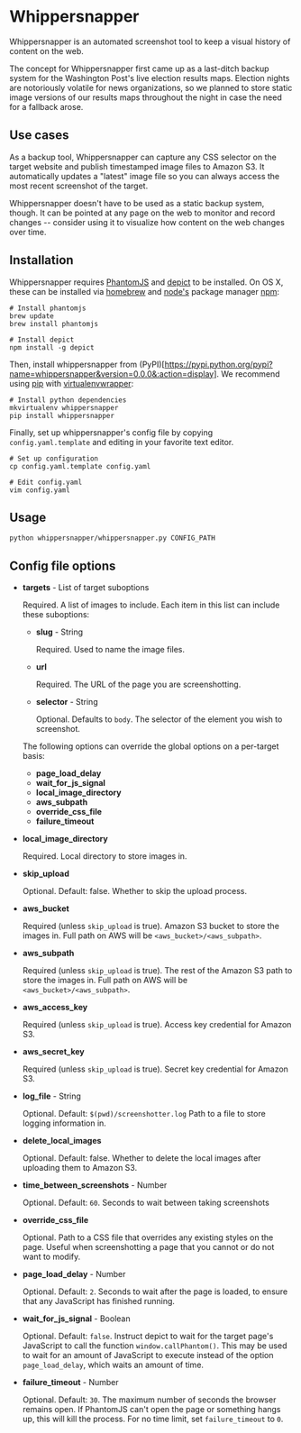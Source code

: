 # Whippersnapper

Whippersnapper is an automated screenshot tool to keep a visual history
of content on the web.

The concept for Whippersnapper first came up as a last-ditch backup system
for the Washington Post's live election results maps. Election nights
are notoriously volatile for news organizations, so we planned to store
static image versions of our results maps throughout the night in case
the need for a fallback arose.

## Use cases

As a backup tool, Whippersnapper can capture any CSS selector on the
target website and publish timestamped image files to Amazon S3. It
automatically updates a "latest" image file so you can always access the
most recent screenshot of the target.

Whippersnapper doesn't have to be used as a static backup system,
though. It can be pointed at any page on the web to monitor and record
changes -- consider using it to visualize how content on the web changes
over time.

## Installation

Whippersnapper requires [PhantomJS](http://phantomjs.org/) and
[depict](https://github.com/kevinschaul/depict) to be installed. On OS
X, these can be installed via [homebrew](http://brew.sh/) and
[node's](http://www.nodejs.org/) package manager
[npm](https://www.npmjs.org/):

    # Install phantomjs
    brew update
    brew install phantomjs

    # Install depict
    npm install -g depict

Then, install whippersnapper from
(PyPI)[https://pypi.python.org/pypi?name=whippersnapper&version=0.0.0&:action=display].
We recommend using
[pip](http://pip.readthedocs.org/en/latest/index.html) with
[virtualenvwrapper](http://virtualenvwrapper.readthedocs.org/en/latest/):

    # Install python dependencies
    mkvirtualenv whippersnapper
    pip install whippersnapper

Finally, set up whippersnapper's config file by copying
`config.yaml.template` and editing in your favorite text editor.

    # Set up configuration
    cp config.yaml.template config.yaml

    # Edit config.yaml
    vim config.yaml

## Usage

    python whippersnapper/whippersnapper.py CONFIG_PATH

## Config file options

- **targets** - List of target suboptions

  Required. A list of images to include. Each item in this list can
  include these suboptions:

    - **slug** - String

      Required. Used to name the image files.

    - **url**

      Required. The URL of the page you are screenshotting.

    - **selector** - String

      Optional. Defaults to `body`. The selector of the element you wish
      to screenshot.

    The following options can override the global options on a
    per-target basis:

    - **page_load_delay**
    - **wait_for_js_signal**
    - **local_image_directory**
    - **aws_subpath**
    - **override_css_file**
    - **failure_timeout**

- **local_image_directory**

  Required. Local directory to store images in.

- **skip_upload**

  Optional. Default: false. Whether to skip the upload process.

- **aws_bucket**

  Required (unless `skip_upload` is true). Amazon S3 bucket to store the
  images in. Full path on AWS will be `<aws_bucket>/<aws_subpath>`.

- **aws_subpath**

  Required (unless `skip_upload` is true). The rest of the Amazon S3
  path to store the images in. Full path on AWS will be
  `<aws_bucket>/<aws_subpath>`.

- **aws_access_key**

  Required (unless `skip_upload` is true). Access key credential for Amazon S3.

- **aws_secret_key**

  Required (unless `skip_upload` is true). Secret key credential for Amazon S3.

- **log_file** - String

  Optional. Default: `$(pwd)/screenshotter.log` Path to a file to store
  logging information in.

- **delete_local_images**

  Optional. Default: false. Whether to delete the local images after
  uploading them to Amazon S3.

- **time_between_screenshots** - Number

  Optional. Default: `60`. Seconds to wait between taking screenshots

- **override_css_file**

  Optional. Path to a CSS file that overrides any existing styles on the
  page. Useful when screenshotting a page that you cannot or do not want
  to modify.

- **page_load_delay** - Number

  Optional. Default: `2`. Seconds to wait after the page is loaded, to
  ensure that any JavaScript has finished running.

- **wait_for_js_signal** - Boolean

  Optional. Default: `false`. Instruct depict to wait for the target
  page's JavaScript to call the function `window.callPhantom()`. This
  may be used to wait for an amount of JavaScript to execute instead of
  the option `page_load_delay`, which waits an amount of time.

- **failure_timeout** - Number

  Optional. Default: `30`. The maximum number of seconds the browser
  remains open. If PhantomJS can't open the page or something hangs up,
  this will kill the process. For no time limit, set `failure_timeout`
  to `0`.
